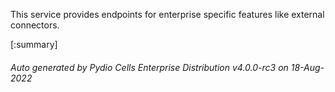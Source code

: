 






This service provides endpoints for enterprise specific features like external connectors.

[:summary]

###### Auto generated by Pydio Cells Enterprise Distribution v4.0.0-rc3 on 18-Aug-2022
